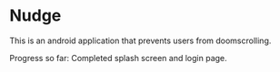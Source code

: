 # Nudge
This is an android application that prevents users from doomscrolling.

Progress so far: Completed splash screen and login page. 
